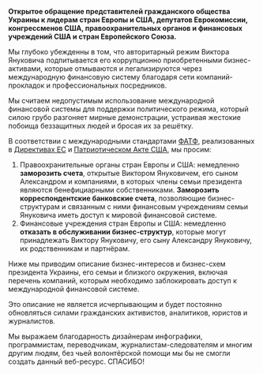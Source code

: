 <strong>Открытое обращение представителей гражданского общества Украины к лидерам стран Европы и США, депутатов Еврокомиссии, конгрессменов США, правоохранительных органов и финансовых учреждений США и стран Европейского Союза.</strong>

Мы глубоко убежденны в том, что авторитарный режим Виктора Януковича подпитывается его коррупционно приобретенными бизнес-активами, которые отмываются и легализируются через международную финансовую систему благодаря сети компаний-прокладок и профессиональных посредников.

Мы считаем недопустимым использование международной финансовой системы для поддержки политического режима, который силою грубо разгоняет мирные демонстрации, устраивая жестокие побоища беззащитных людей и бросая их за решётку.

В соответствии с международными стандартами <a lang="en" href="http://www.fatf-gafi.org/topics/fatfrecommendations/documents/internationalstandardsoncombatingmoneylaunderingandthefinancingofterrorismproliferation-thefatfrecommendations.html" target="_blank">ФАТФ</a>, реализованных в <a lang="en" href="http://eur-lex.europa.eu/LexUriServ/site/en/oj/2006/l_214/l_21420060804en00290034.pdf" target="_blank">Директивах ЕС</a> и <a lang="en" href="http://www.justice.gov/archive/ll/highlights.htm" target="_blank">Патриотическом Акте США</a>, мы просим:

<ol>
<li>Правоохранительные органы стран Европы и США: немедленно <strong>заморозить счета</strong>, открытые Виктором Януковичем, его сыном Александром и компаниями, в которых члены семьи президента являются бенефициарными собственниками. <strong>Заморозить корреспондентские банковские счета</strong>, позволяющие бизнес-структурам и связанным с ними финансовым учреждениям семьи Януковича иметь доступ к мировой финансовой системе.
</li>

<li>
Финансовые учреждения стран Европы и США: немедленно <strong>отказать в обслуживании бизнес-структур</strong>, которые могут принадлежать Виктору Януковичу, его сыну Александру Януковичу, их родственникам и партнёрам.</li>
</ol>


Ниже мы приводим описание бизнес-интересов и бизнес-схем президента Украины, его семьи и близкого окружения, включая перечень компаний, которым необходимо заблокировать доступ к международной финансовой системе.

Это описание не является исчерпывающим и будет постоянно обновляться силами гражданских активистов, аналитиков, юристов и журналистов.

Мы выражаем благодарность дизайнерам инфографики, программистам, переводчикам, журналистам-следователям и многим другим людям, без чьей волонтёрской помощи мы бы не смогли создать данный веб-ресурс. СПАСИБО!
